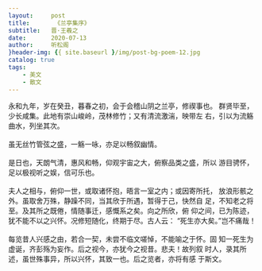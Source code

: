 ```yaml
---
layout:     post
title:       《兰亭集序》
subtitle:   晋·王羲之
date:       2020-07-13
author:     听松阁
}header-img: {{ site.baseurl }/img/post-bg-poem-12.jpg
catalog: true
tags:
    - 美文
    - 散文
---
```


   永和九年，岁在癸丑，暮春之初，会于会稽山阴之兰亭，修禊事也。
群贤毕至，少长咸集。此地有崇山峻岭，茂林修竹；又有清流激湍，映带左
右，引以为流觞曲水，列坐其次。
<br><br>
     虽无丝竹管弦之盛，一觞一咏，亦足以畅叙幽情。
<br><br>
     是日也，天朗气清，惠风和畅，仰观宇宙之大，俯察品类之盛，所以
游目骋怀，足以极视听之娱，信可乐也。
<br><br>
     夫人之相与，俯仰一世，或取诸怀抱，晤言一室之内；或因寄所托，
放浪形骸之外。虽取舍万殊，静躁不同，当其欣于所遇，暂得于己，快然自
足，不知老之将至。及其所之既倦，情随事迁，感慨系之矣。向之所欣，俯
仰之间，已为陈迹，犹不能不以之兴怀。况修短随化，终期于尽。古人云：
“死生亦大矣。”岂不痛哉！
<br><br>
     每览昔人兴感之由，若合一契，未尝不临文嗟悼，不能喻之于怀。固
知一死生为虚诞，齐彭殇为妄作。后之视今，亦犹今之视昔。悲夫！故列叙
时人，录其所述，虽世殊事异，所以兴怀，其致一也。后之览者，亦将有感
于斯文。
